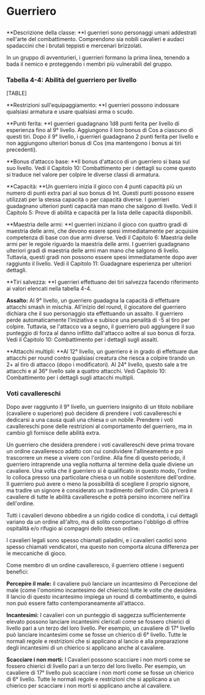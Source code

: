# Guerriero

## 

**Descrizione della classe: **I guerrieri sono personaggi umani
addestrati nell'arte del combattimento. Comprendono sia nobili cavalieri
e audaci spadaccini che i brutali teppisti e mercenari brizzolati.

In un gruppo di avventurieri, i guerrieri formano la prima linea,
tenendo a bada il nemico e proteggendo i membri più vulnerabili del
gruppo.

### **Tabella** 4-4: **Abilità del guerriero per livello**

[TABLE]

**Restrizioni sull'equipaggiamento: **I guerrieri possono indossare
qualsiasi armatura e usare qualsiasi arma o scudo.

**Punti ferita: **I guerrieri guadagnano 1d8 punti ferita per livello di
esperienza fino al 9° livello. Aggiungono il loro bonus di Cos a
ciascuno di questi tiri. Dopo il 9° livello, i guerrieri guadagnano 2
punti ferita per livello e non aggiungono ulteriori bonus di Cos (ma
mantengono i bonus ai tiri precedenti).

**Bonus d’attacco base: **Il bonus d'attacco di un guerriero si basa sul
suo livello. Vedi il Capitolo 10: Combattimento per i dettagli su come
questo si traduce nel valore per colpire le diverse classi di armatura.

**Capacità: **Un guerriero inizia il gioco con 4 punti capacità più un
numero di punti extra pari al suo bonus di Int. Questi punti possono
essere utilizzati per la stessa capacità o per capacità diverse. I
guerrieri guadagnano ulteriori punti capacità man mano che salgono di
livello. Vedi il Capitolo 5: Prove di abilità e capacità per la lista
delle capacità disponibili.

**Maestria delle armi: **I guerrieri iniziano il gioco con quattro gradi
di maestria delle armi, che devono essere spesi immediatamente per
acquisire competenza di base con due armi diverse. Vedi il Capitolo 6:
Maestria delle armi per le regole riguardo la maestria delle armi. I
guerrieri guadagnano ulteriori gradi di maestria delle armi man mano che
salgono di livello. Tuttavia, questi gradi non possono essere spesi
immediatamente dopo aver raggiunto il livello. Vedi il Capitolo 11:
Guadagnare esperienza per ulteriori dettagli.

**Tiri salvezza: **I guerrieri effettuano dei tiri salvezza facendo
riferimento ai valori elencati nella tabella 4-4.

**Assalto:** Al 9° livello, un guerriero guadagna la capacità di
effettuare attacchi smash in mischia. All'inizio del round, il giocatore
del guerriero dichiara che il suo personaggio sta effettuando un
assalto. Il guerriero perde automaticamente l'iniziativa e subisce una
penalità di -5 al tiro per colpire. Tuttavia, se l'attacco va a segno,
il guerriero può aggiungere il suo punteggio di forza al danno inflitto
dall'attacco aoltre al suo bonus di forza. Vedi il Capitolo 10:
Combattimento per i dettagli sugli assalti.

**Attacchi multipli: **Al 12° livello, un guerriero è in grado di
effettuare due attacchi per round contro qualsiasi creatura che riesca a
colpire tirando un 2+ al tiro di attacco (dopo i modificatori). Al 24°
livello, questo sale a tre attacchi e al 36° livello sale a quattro
attacchi. Vedi Capitolo 10: Combattimento per i dettagli sugli attacchi
multipli.

### Voti cavallereschi

Dopo aver raggiunto il 9° livello, un guerriero insignito di un titolo
nobiliare (cavaliere o superiore) può decidere di prendere i voti
cavallereschi e dedicarsi a una causa quali una chiesa o un nobile.
Prendere i voti cavallereschi pone delle restrizioni al comportamento
del guerriero, ma in cambio gli fornisce delle abilità extra.

Un guerriero che desidera prendere i voti cavallereschi deve prima
trovare un ordine cavalleresco adatto con cui condividere l'allineamento
e poi trascorrere un mese a vivere con l'ordine. Alla fine di questo
periodo, il guerriero intraprende una veglia notturna al termine della
quale diviene un cavaliere. Una volta che il guerriero si è qualificato
in questo modo, l'ordine lo colloca presso una particolare chiesa o un
nobile sostenitore dell'ordine. Il guerriero può avere o meno la
possibilità di scegliere il proprio signore, ma tradire un signore è
considerato un tradimento dell'ordin. Ciò priverà il cavaliere di tutte
le abilità cavalleresche e potrà persino incorrere nell'ira dell'ordine.

Tutti i cavalieri devono obbedire a un rigido codice di condotta, i cui
dettagli variano da un ordine all'altro, ma di solito comportano
l'obbligo di offrire ospitalità e/o rifugio ai compagni dello stesso
ordine.

I cavalieri legali sono spesso chiamati paladini, e i cavalieri caotici
sono spesso chiamati vendicatori, ma questo non comporta alcuna
differenza per le meccaniche di gioco.

Come membro di un ordine cavalleresco, il guerriero ottiene i seguenti
benefici:

**Percepire il male:** il cavaliere può lanciare un incantesimo di
Percezione del male (come l'omonimo incantesimo del chierico) tutte le
volte che desidera. Il lancio di questo incantesimo impiega un round di
combattimento, e quindi non può essere fatto contemporaneamente
all'attacco.

**Incantesimi:** I cavalieri con un punteggio di saggezza
sufficientemente elevato possono lanciare incantesimi clericali come se
fossero chierici di livello pari a un terzo del loro livello. Per
esempio, un cavaliere di 17° livello può lanciare incantesimi come se
fosse un chierico di 6° livello. Tutte le normali regole e restrizioni
che si applicano al lancio e alla preparazione degli incantesimi di un
chierico si applicano anche al cavaliere.

**Scacciare i non morti:** I Cavalieri possono scacciare i non morti
come se fossero chierici di livello pari a un terzo del loro livello.
Per esempio, un cavaliere di 17° livello può scacciare i non morti come
se fosse un chierico di 6° livello. Tutte le normali regole e
restrizioni che si applicano a un chierico per scacciare i non morti si
applicano anche al cavaliere.
